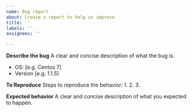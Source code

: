 ```yaml
---
name: Bug report
about: Create a report to help us improve
title: ''
labels: ''
assignees: ''

---
```


**Describe the bug**
A clear and concise description of what the bug is.

 - OS: [e.g. Centos 7]
 - Version [e.g. 1.1.5]


**To Reproduce**
Steps to reproduce the behavior:
1. 
2.
3.

**Expected behavior**
A clear and concise description of what you expected to happen.
